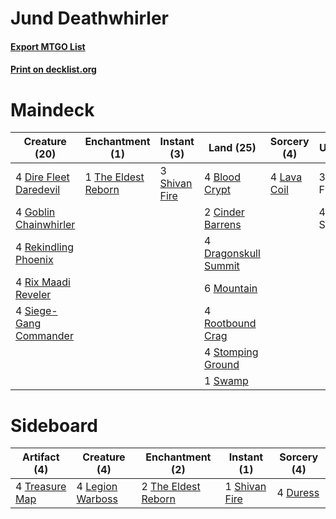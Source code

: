 # Jund Deathwhirler

#### [Export MTGO List](../collection/Jund%20Deathwhirler/Jund%20Deathwhirler.txt)
#### [Print on decklist.org](http://decklist.org/?deckmain=4%09Blood%20Crypt%0A2%09Cinder%20Barrens%0A4%09Dire%20Fleet%20Daredevil%0A4%09Dragonskull%20Summit%0A3%09Find/Finality%0A4%09Goblin%20Chainwhirler%0A4%09Lava%20Coil%0A6%09Mountain%0A4%09Rekindling%20Phoenix%0A4%09Rix%20Maadi%20Reveler%0A4%09Rootbound%20Crag%0A3%09Shivan%20Fire%0A4%09Siege-Gang%20Commander%0A4%09Status/Statue%0A4%09Stomping%20Ground%0A1%09Swamp%0A1%09The%20Eldest%20Reborn&deckside=4%09Duress%0A4%09Legion%20Warboss%0A1%09Shivan%20Fire%0A2%09The%20Eldest%20Reborn%0A4%09Treasure%20Map)
# Maindeck

|                                          Creature (20)                                          |                                       Enchantment (1)                                        |                                      Instant (3)                                       |                                           Land (25)                                           |                                     Sorcery (4)                                      |  Unknown (7)  |
|-------------------------------------------------------------------------------------------------|----------------------------------------------------------------------------------------------|----------------------------------------------------------------------------------------|-----------------------------------------------------------------------------------------------|--------------------------------------------------------------------------------------|---------------|
|4 [Dire Fleet Daredevil](http://gatherer.wizards.com/Pages/Card/Details.aspx?multiverseid=439756)|1 [The Eldest Reborn](http://gatherer.wizards.com/Pages/Card/Details.aspx?multiverseid=442978)|3 [Shivan Fire](http://gatherer.wizards.com/Pages/Card/Details.aspx?multiverseid=443030)|4 [Blood Crypt](http://gatherer.wizards.com/Pages/Card/Details.aspx?multiverseid=405093)       |4 [Lava Coil](http://gatherer.wizards.com/Pages/Card/Details.aspx?multiverseid=452858)|3 Find/Finality|
|4 [Goblin Chainwhirler](http://gatherer.wizards.com/Pages/Card/Details.aspx?multiverseid=443017) |                                                                                              |                                                                                        |2 [Cinder Barrens](http://gatherer.wizards.com/Pages/Card/Details.aspx?multiverseid=433173)    |                                                                                      |4 Status/Statue|
|4 [Rekindling Phoenix](http://gatherer.wizards.com/Pages/Card/Details.aspx?multiverseid=439768)  |                                                                                              |                                                                                        |4 [Dragonskull Summit](http://gatherer.wizards.com/Pages/Card/Details.aspx?multiverseid=420909)|                                                                                      |               |
|4 [Rix Maadi Reveler](http://gatherer.wizards.com/Pages/Card/Details.aspx?multiverseid=457253)   |                                                                                              |                                                                                        |6 [Mountain](http://gatherer.wizards.com/Pages/Card/Details.aspx?multiverseid=439604)          |                                                                                      |               |
|4 [Siege-Gang Commander](http://gatherer.wizards.com/Pages/Card/Details.aspx?multiverseid=413689)|                                                                                              |                                                                                        |4 [Rootbound Crag](http://gatherer.wizards.com/Pages/Card/Details.aspx?multiverseid=208042)    |                                                                                      |               |
|                                                                                                 |                                                                                              |                                                                                        |4 [Stomping Ground](http://gatherer.wizards.com/Pages/Card/Details.aspx?multiverseid=405110)   |                                                                                      |               |
|                                                                                                 |                                                                                              |                                                                                        |1 [Swamp](http://gatherer.wizards.com/Pages/Card/Details.aspx?multiverseid=439603)             |                                                                                      |               |


# Sideboard

|                                      Artifact (4)                                       |                                       Creature (4)                                        |                                       Enchantment (2)                                        |                                      Instant (1)                                       |                                    Sorcery (4)                                    |
|-----------------------------------------------------------------------------------------|-------------------------------------------------------------------------------------------|----------------------------------------------------------------------------------------------|----------------------------------------------------------------------------------------|-----------------------------------------------------------------------------------|
|4 [Treasure Map](http://gatherer.wizards.com/Pages/Card/Details.aspx?multiverseid=435410)|4 [Legion Warboss](http://gatherer.wizards.com/Pages/Card/Details.aspx?multiverseid=452859)|2 [The Eldest Reborn](http://gatherer.wizards.com/Pages/Card/Details.aspx?multiverseid=442978)|1 [Shivan Fire](http://gatherer.wizards.com/Pages/Card/Details.aspx?multiverseid=443030)|4 [Duress](http://gatherer.wizards.com/Pages/Card/Details.aspx?multiverseid=270465)|

